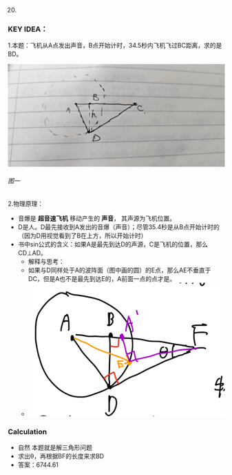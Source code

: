 20.

### KEY IDEA：

1.本题：飞机从A点发出声音，B点开始计时，34.5秒内飞机飞过BC距离，求的是BD。

![img](../.image\17-20.jpg)

###### 图一

2.物理原理：

- 音爆是 **超音速飞机** 移动产生的 **声音**， 其声源为飞机位置。
- D是人。D最先接收到A发出的音爆（声音）；尽管35.4秒是从B点开始计时的（因为D用视觉看到了B在上方，所以开始计时）
- 书中sin公式的含义：如果A是最先到达D的声源，C是飞机的位置，那么CD⊥AD。
  - 解释与思考：
  - 如果与D同样处于A的波阵面（图中画的圆）的E点，那么AE不垂直于DC，但是A也不是最先到达E的，A前面一点的点才是。
  - ![17-20-2](../.image\17-20-2.jpg)

### Calculation

- 自然 本题就是解三角形问题
- 求出θ，再根据BF的长度来求BD
- 答案：6744.61